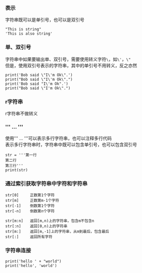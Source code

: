 ### 表示
字符串既可以是单引号，也可以是双引号  

```
"This is string"  
'This is also string'  
```

### 单、双引号
字符串中如果要输出单、双引号，需要使用转义字符`\`，如`\'`，`\"`  
但是，使用双引号表示的字符串，其中的单引号不用转义，反之亦然  

```
print('Bob said \"I\'m Ok\".')
print("Bob said \"I\'m Ok\".")
print('Bob said "I\'m Ok".')
print("Bob said \"I'm Ok\".")
```

### r字符串
r字符串不做转义  


### ''' ... '''
使用''' ... '''可以表示多行字符串，也可以注释多行代码  
表示多行字符串时，字符串中既可以包含单引号，也可以包含双引号  

```
str = '''第一行
第二行
第三行'''
print(str)
```

### 通过索引获取字符串中字符和字符串
```
str[0]     正数第1个字符
str[m]     正数第m-1个字符
str[-1]    倒数第1个字符
str[-n]    倒数第n个字符

str[m:n]   返回[m,n)上的字符串，包含m不包含n
str[:n]    返回[0,n)上的字符串
str[m:]    返回[m,-1]上的字符串，从m到最后，包含最后
str[:]     返回所有字符
```

### 字符串连接
```
print('hello ' + "world")
print('hello', 'world')
```